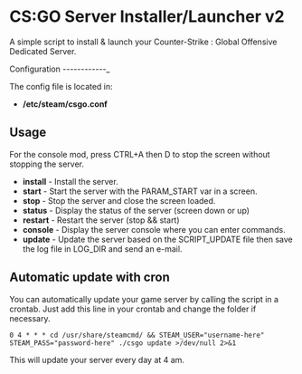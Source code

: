 CS:GO Server Installer/Launcher v2
==================================

A simple script to install & launch your Counter-Strike : Global Offensive Dedicated Server.

Configuration
------------_

The config file is located in:

* **/etc/steam/csgo.conf**

Usage
-----

For the console mod, press CTRL+A then D to stop the screen without stopping the server.

* **install** - Install the server.
* **start** - Start the server with the PARAM_START var in a screen.
* **stop** - Stop the server and close the screen loaded.
* **status** - Display the status of the server (screen down or up)
* **restart** - Restart the server (stop && start)
* **console** - Display the server console where you can enter commands.
* **update** - Update the server based on the SCRIPT_UPDATE file then save the log file in LOG_DIR and send an e-mail.

Automatic update with cron
--------------------------

You can automatically update your game server by calling the script in a crontab.
Just add this line in your crontab and change the folder if necessary.

    0 4 * * * cd /usr/share/steamcmd/ && STEAM_USER="username-here" STEAM_PASS="password-here" ./csgo update >/dev/null 2>&1
	
This will update your server every day at 4 am.

